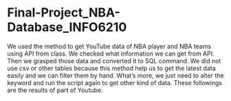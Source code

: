 # Final-Project_NBA-Database_INFO6210
We used the method to get YouTube data of NBA player and NBA teams using API from class. We checked what information we can get from API. Then we grasped those data and converted it to SQL command. We did not use csv or other tables because this method help us to get the latest data easily and we can filter them by hand. What’s more, we just need to alter the keyword and run the script again to get other kind of data. These followings are the results of part of Youtube.
